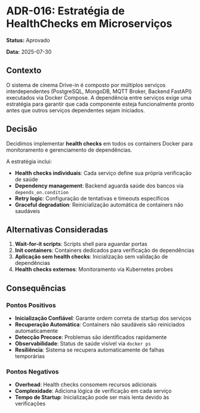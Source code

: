 # ADR-016: Estratégia de HealthChecks em Microserviços

**Status:** Aprovado

**Data:** 2025-07-30

## Contexto

O sistema de cinema Drive-in é composto por múltiplos serviços interdependentes (PostgreSQL, MongoDB, MQTT Broker, Backend FastAPI) executados via Docker Compose. A dependência entre serviços exige uma estratégia para garantir que cada componente esteja funcionalmente pronto antes que outros serviços dependentes sejam iniciados.

## Decisão

Decidimos implementar **health checks** em todos os containers Docker para monitoramento e gerenciamento de dependências.

A estratégia inclui:
- **Health checks individuais**: Cada serviço define sua própria verificação de saúde
- **Dependency management**: Backend aguarda saúde dos bancos via `depends_on.condition`
- **Retry logic**: Configuração de tentativas e timeouts específicos
- **Graceful degradation**: Reinicialização automática de containers não saudáveis

## Alternativas Consideradas

1. **Wait-for-it scripts**: Scripts shell para aguardar portas
2. **Init containers**: Containers dedicados para verificação de dependências
3. **Aplicação sem health checks**: Inicialização sem validação de dependências
4. **Health checks externos**: Monitoramento via Kubernetes probes

## Consequências

### Pontos Positivos

- **Inicialização Confiável**: Garante ordem correta de startup dos serviços
- **Recuperação Automática**: Containers não saudáveis são reiniciados automaticamente
- **Detecção Precoce**: Problemas são identificados rapidamente
- **Observabilidade**: Status de saúde visível via `docker ps`
- **Resiliência**: Sistema se recupera automaticamente de falhas temporárias

### Pontos Negativos

- **Overhead**: Health checks consomem recursos adicionais
- **Complexidade**: Adiciona lógica de verificação em cada serviço
- **Tempo de Startup**: Inicialização pode ser mais lenta devido às verificações
